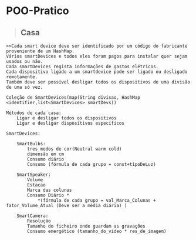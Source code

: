 <h1>POO-Pratico</h1>

><h2>Casa</h2>
    >>Cada smart device deve ser identificado por um código do fabricante proveniente de um HashMap.
    Vários smartDevices e todos eles foram pagos para instalar quer sejam usados ou não.
    Cada smartDevices regista informações de gastos elétricos.
    Cada dispositivo ligado a um smartdevice pode ser ligado ou desligado remotamente.
    Também deve ser possível desligar todos os dispositivos de uma divisão de uma só vez.

    Coleção de SmartDevices(map(String divisao, HashMap <identifier,list<SmartDevices> smartDevs))

    Métodos de cada casa:
        Ligar e desligar todos os dispositivos
        Ligar e desligar dispositivos especificos

    SmartDevices:

        SmartBulbs:
            tres modos de cor(Neutral warm cold)
            dimensão em cm
            Consumo diário
            Consumo (fórmula de cada grupo = const+tipoDeLuz)

        SmartSpeaker:
            Volume 
            Estacao 
            Marca das colunas
            Consumo Diário *
                *(fórmula de cada grupo = val_Marca_Colunas + fator_Volume_Atual (Deve ser a média diária) )

        SmartCamera:
            Resolução
            Tamanho do ficheiro onde guardam as gravações
            Consumo energético (tamanho_do_video * res_de_imagem)
